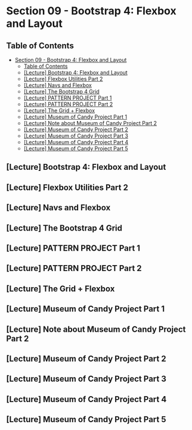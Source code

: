 # Section 09 - Bootstrap 4: Flexbox and Layout

## Table of Contents

- [Section 09 - Bootstrap 4: Flexbox and Layout](#section-09---bootstrap-4-flexbox-and-layout)
  - [Table of Contents](#table-of-contents)
  - [[Lecture] Bootstrap 4: Flexbox and Layout](#lecture-bootstrap-4-flexbox-and-layout)
  - [[Lecture] Flexbox Utilities Part 2](#lecture-flexbox-utilities-part-2)
  - [[Lecture] Navs and Flexbox](#lecture-navs-and-flexbox)
  - [[Lecture] The Bootstrap 4 Grid](#lecture-the-bootstrap-4-grid)
  - [[Lecture] PATTERN PROJECT Part 1](#lecture-pattern-project-part-1)
  - [[Lecture] PATTERN PROJECT Part 2](#lecture-pattern-project-part-2)
  - [[Lecture] The Grid + Flexbox](#lecture-the-grid--flexbox)
  - [[Lecture] Museum of Candy Project Part 1](#lecture-museum-of-candy-project-part-1)
  - [[Lecture] Note about Museum of Candy Project Part 2](#lecture-note-about-museum-of-candy-project-part-2)
  - [[Lecture] Museum of Candy Project Part 2](#lecture-museum-of-candy-project-part-2)
  - [[Lecture] Museum of Candy Project Part 3](#lecture-museum-of-candy-project-part-3)
  - [[Lecture] Museum of Candy Project Part 4](#lecture-museum-of-candy-project-part-4)
  - [[Lecture] Museum of Candy Project Part 5](#lecture-museum-of-candy-project-part-5)

## [Lecture] Bootstrap 4: Flexbox and Layout

## [Lecture] Flexbox Utilities Part 2

## [Lecture] Navs and Flexbox

## [Lecture] The Bootstrap 4 Grid

## [Lecture] PATTERN PROJECT Part 1

## [Lecture] PATTERN PROJECT Part 2

## [Lecture] The Grid + Flexbox

## [Lecture] Museum of Candy Project Part 1

## [Lecture] Note about Museum of Candy Project Part 2

## [Lecture] Museum of Candy Project Part 2

## [Lecture] Museum of Candy Project Part 3

## [Lecture] Museum of Candy Project Part 4

## [Lecture] Museum of Candy Project Part 5

